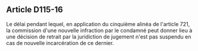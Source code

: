 Article D115-16
----
Le délai pendant lequel, en application du cinquième alinéa de l'article 721, la
commission d'une nouvelle infraction par le condamné peut donner lieu à une
décision de retrait par la juridiction de jugement n'est pas suspendu en cas de
nouvelle incarcération de ce dernier.
